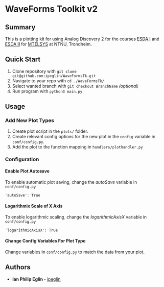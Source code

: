 # WaveForms Toolkit v2

## Summary

This is a plotting kit for using Analog Discovery 2 for the courses [ESDA I](https://www.ntnu.edu/studies/courses/TTT4260#tab=omEmnet) and [ESDA II](https://www.ntnu.edu/studies/courses/TTT4265#tab=omEmnet) for [MTELSYS](https://www.ntnu.edu/studies/mtelsys) at NTNU, Trondheim.

## Quick Start

1. Clone repository with `git clone 
git@github.com:ipeglin/WaveFormsTk.git`
2. Navigate to your repo with `cd ./WaveFormsTk/`
3. Select wanted branch with `git checkout BranchName` *(optional)*
4. Run program with `python3 main.py`

## Usage

### Add New Plot Types

1. Create plot script in the `plots/` folder.
2. Create relevant config options for the new plot in the `config` variable in `conf/config.py`.
3. Add the plot to the function mapping in `handlers/plothandler.py`

### Configuration

#### Enable Plot Autosave

To enable automatic plot saving, change the *autoSave* variable in `conf/config.py`
```python3
'autoSave': True
```

#### Logarithmix Scale of X Axis

To enable logarithmic scaling, change the *logarithmicAxisX* variable in `conf/config.py`
```python3
'logarithmicAxisX': True
```

#### Change Config Variables For Plot Type

Change variables in `conf/config.py` to match the data from your plot.

## Authors

* **Ian Philip Eglin** - [ipeglin](https://github.com/ipeglin)
